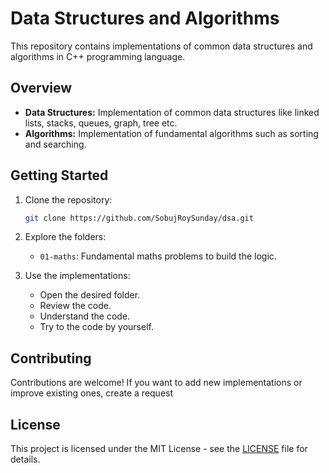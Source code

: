 # Data Structures and Algorithms

This repository contains implementations of common data structures and algorithms in C++ programming language.

## Overview

- **Data Structures:** Implementation of common data structures like linked lists, stacks, queues, graph, tree etc.
- **Algorithms:** Implementation of fundamental algorithms such as sorting and searching.

## Getting Started

1. Clone the repository:

   ```bash
   git clone https://github.com/SobujRoySunday/dsa.git
   ```

2. Explore the folders:

   - `01-maths`: Fundamental maths problems to build the logic.

3. Use the implementations:
   - Open the desired folder.
   - Review the code.
   - Understand the code.
   - Try to the code by yourself.

## Contributing

Contributions are welcome! If you want to add new implementations or improve existing ones, create a request

## License

This project is licensed under the MIT License - see the [LICENSE](LICENSE) file for details.
